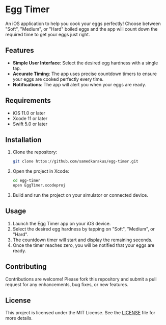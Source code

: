 # Egg Timer

An iOS application to help you cook your eggs perfectly! Choose between "Soft", "Medium", or "Hard" boiled eggs and the app will count down the required time to get your eggs just right.

## Features

- **Simple User Interface**: Select the desired egg hardness with a single tap.
- **Accurate Timing**: The app uses precise countdown timers to ensure your eggs are cooked perfectly every time.
- **Notifications**: The app will alert you when your eggs are ready.

## Requirements

- iOS 11.0 or later
- Xcode 11 or later
- Swift 5.0 or later

## Installation

1. Clone the repository:
   ```sh
   git clone https://github.com/samedkarakus/egg-timer.git
   ```
2. Open the project in Xcode:
   ```sh
   cd egg-timer
   open EggTimer.xcodeproj
   ```
3. Build and run the project on your simulator or connected device.

## Usage

1. Launch the Egg Timer app on your iOS device.
2. Select the desired egg hardness by tapping on "Soft", "Medium", or "Hard".
3. The countdown timer will start and display the remaining seconds.
4. Once the timer reaches zero, you will be notified that your eggs are ready.

## Contributing

Contributions are welcome! Please fork this repository and submit a pull request for any enhancements, bug fixes, or new features.

## License

This project is licensed under the MIT License. See the [LICENSE](LICENSE) file for more details.
